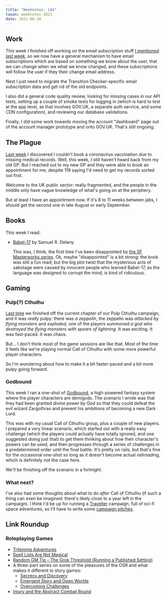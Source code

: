 ```yaml
---
title: "Weeknotes: 144"
taxon: weeknotes-2021
date: 2021-06-20
---
```


## Work

This week I finished off working on the email subscription stuff [I
mentioned last week][], so we now have a general mechanism to have
email subscriptions which are based on something we know about the
user, that we can change when we what we know changed, and these
subscriptions will follow the user if they their change email address.

Next I just need to migrate the Transition Checker-specific email
subscription data and get rid of the old endpoints.

I also did a general code quality review, looking for missing cases in
our API tests, setting up a couple of smoke tests for logging in
(which is hard to test at the app level, as that involves GOV.UK, a
separate auth service, and some CDN configuration), and reviewing our
database validations.

Finally, I did some work towards moving the account "dashboard" page
out of the account manager prototype and onto GOV.UK.  That's still
ongoing.

[I mentioned last week]: weeknotes-143.html#work


## The Plague

[Last week][] I discovered I couldn't book a coronavirus vaccination
due to missing medical records.  Well, this week, I still haven't
heard back from my old GP.  But I reached out to my new GP and they
were able to book an appointment for me, despite 119 saying I'd need
to get my records sorted out first.

Welcome to the UK public sector: really fragmented, and the people in
the middle only have vague knowledge of what's going on at the
periphery.

But at least I have an appointment now.  If it's 8 to 11 weeks between
jabs, I should get the second one in late August or early September.

[Last week]: weeknotes-143.html#the-plague


## Books

This week I read:

- [Babel-17][] by Samuel R. Delany.

  This was, I think, the first time I've been disappointed by [the SF
  Masterworks series][].  Ok, maybe "disappointed" is a bit strong:
  the book was still a fun read; but the big plot twist <span
  class="spoiler">that the mysterious acts of sabotage were caused by
  innocent people who learned Babel-17, as the language was designed
  to corrupt the mind,</span> is kind of ridiculous.

[Babel-17]: https://en.wikipedia.org/wiki/Babel-17
[the SF Masterworks series]: https://en.wikipedia.org/wiki/SF_Masterworks


## Gaming

### Pulp(?) Cthulhu

[Last time][] we finished off the current chapter of our Pulp Cthulhu
campaign, and it was *really* pulpy: there was *a zeppelin*, the
zeppelin was *attacked by flying monsters* and *exploded*, one of the
players summoned *a god* who *destroyed the flying monsters with
spears of lightning*.  It was exciting.  It was fast-paced.  It was
chaos.

But... I don't think most of the game sessions are like that.  Most of
the time it feels like we're playing normal Call of Cthulhu with some
more powerful player characters.

So I'm wondering about how to make it a bit faster-paced and a bit
more pulpy going forward.

[Last time]: weeknotes-142.html#gaming

### Godbound

This week I ran a one-shot of [Godbound][], a high-powered fantasy
system where the player characters are demigods.  The scenario I wrote
was that they had been granted divine power by God so that they could
defeat the evil wizard Zargothrax and prevent his ambitions of
becoming a new Dark Lord.

This was with my usual Call of Cthulhu group, plus a couple of new
players.  I prepared a very linear scenario, which started out with a
really easy challenge (which the players could actually have totally
ignored, and one suggested doing just that) to get them thinking about
how their character's powers can be used, and then progresses through
a series of challenges in a predetermined order until the final
battle.  It's pretty on rails, but that's fine for the occasional
one-shot so long as it doesn't become actual *railroading*, which is
definitely not the case here.

We'll be finishing off the scenario in a fortnight.

### What next?

I've also had some thoughts about what to do *after* Call of Cthulhu
(if such a thing can even be imagined: there's likely close to a year
left in the campaign).  I think I'd be up for running a [Traveller][]
campaign, full of sci-fi space adventures, so I'll have to write some
[campaign pitches][].

[Godbound]: https://www.drivethrurpg.com/product/185959/Godbound-A-Game-of-Divine-Heroes-Free-Edition
[Traveller]: https://www.mongoosepublishing.com/
[campaign pitches]: https://www.youtube.com/watch?v=MtH1SP1grxo


## Link Roundup

### Roleplaying Games

- [Trilemma Adventures](https://trilemma.com/)
- [Spell Lists Are Not Magical](https://www.prismaticwasteland.com/blog/spell-lists-are-not-magical)
- [Random GM Tip – The Grok Threshold (Running a Published Setting)](https://thealexandrian.net/wordpress/39775/roleplaying-games/random-gm-tip-the-grok-threshold-running-a-published-setting)
- A three-part series on some of the pleasures of the OSR and what makes it different to story games:
  - [Secrecy and Discovery](https://maziriansgarden.blogspot.com/2019/04/pleasures-of-osr-secrecy-and-discovery.html)
  - [Emergent Story and Open Worlds](https://maziriansgarden.blogspot.com/2019/04/pleasures-of-osr-emergent-story-and.html)
  - [Overcoming Challenges](https://maziriansgarden.blogspot.com/2020/06/pleasures-of-osr-overcoming-challenges.html)
- [Injury and the Abstract Combat Round](http://maziriansgarden.blogspot.com/2021/04/injury-and-abstract-combat-round.html)
